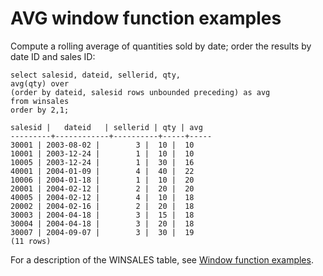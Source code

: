 # AVG window function examples<a name="r_Examples_of_avg_WF"></a>

Compute a rolling average of quantities sold by date; order the results by date ID and sales ID: 

```
select salesid, dateid, sellerid, qty,
avg(qty) over
(order by dateid, salesid rows unbounded preceding) as avg
from winsales
order by 2,1;

salesid |   dateid   | sellerid | qty | avg
---------+------------+----------+-----+-----
30001 | 2003-08-02 |        3 |  10 |  10
10001 | 2003-12-24 |        1 |  10 |  10
10005 | 2003-12-24 |        1 |  30 |  16
40001 | 2004-01-09 |        4 |  40 |  22
10006 | 2004-01-18 |        1 |  10 |  20
20001 | 2004-02-12 |        2 |  20 |  20
40005 | 2004-02-12 |        4 |  10 |  18
20002 | 2004-02-16 |        2 |  20 |  18
30003 | 2004-04-18 |        3 |  15 |  18
30004 | 2004-04-18 |        3 |  20 |  18
30007 | 2004-09-07 |        3 |  30 |  19
(11 rows)
```

 For a description of the WINSALES table, see [Window function examples](r_Window_function_examples.md)\.
